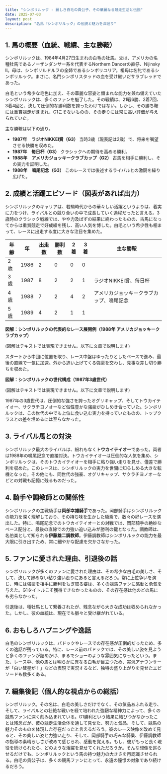 ```yaml
---
title: "シンボリルック - 麗しき白毛の貴公子、その華麗なる競走生活と伝説"
date: 2025-07-03
layout: post
description: "名馬『シンボリルック』の伝説と魅力を深堀り"
---
```


## 1. 馬の概要（血統、戦績、主な勝鞍）

シンボリルックは、1984年4月27日生まれの白毛の牡馬。父は、アメリカの名種牡馬であるノーザンダンサー系を代表するNorthern Dancerの直仔、Nijinsky II。母は、シンボリルドルフの全姉であるシンボリユリア。祖母は名牝であるシンボリルック。まさに、名門シンボリスタッドの血を受け継いだサラブレッドであった。

白毛という希少な毛色に加え、その華麗な容姿と類まれな能力を兼ね備えていたシンボリルックは、多くのファンを魅了した。その戦績は、21戦6勝、2着7回、3着4回と、決して圧倒的な勝利数を誇ったわけではない。しかし、その勝ち鞍には重賞競走が含まれ、G1こそないものの、その走りには常に高い評価が与えられていた。

主な勝鞍は以下の通り。

* **1987年　ラジオNIKKEI賞（G3）**  当時3歳（現表記は2歳）で、将来を嘱望させる快勝を収めた。
* **1987年　毎日杯（G3）**  クラシックへの期待を高める勝利。
* **1988年　アメリカジョッキークラブカップ（G2）**  古馬を相手に勝利し、その実力を証明した。
* **1988年　鳴尾記念（G3）**  このレースでは後述するライバルとの激闘を繰り広げた。


## 2. 成績と活躍エピソード（図表があれば出力）

シンボリルックのキャリアは、若駒時代からの華々しい活躍というよりは、着実に力をつけ、ライバルとの競り合いの中で成長していく過程だったと言える。3歳時のクラシック戦線では、やや力及ばずの結果に終わったものの、古馬になってからは重賞競走で好成績を残し、高い人気を博した。白毛という希少性も相まって、レースに出走する度に大きな注目を集めた。


| 年齢 | 年 | 出走数 | 勝利数 | 2着 | 3着 | 主な勝鞍 |
|---|---|---|---|---|---|---|
| 2歳 | 1986 | 2 | 0 | 0 | 0 |  |
| 3歳 | 1987 | 8 | 2 | 2 | 1 | ラジオNIKKEI賞、毎日杯 |
| 4歳 | 1988 | 7 | 2 | 4 | 2 | アメリカジョッキークラブカップ、鳴尾記念 |
| 5歳 | 1989 | 4 | 2 | 1 | 1 |  |


**図解：シンボリルックの代表的なレース展開例（1988年 アメリカジョッキークラブカップ）**

(図解はテキストでは表現できません。以下に文章で説明します)

スタートから中団に位置を取り、レース中盤はゆったりとしたペースで進み、最後の直線で一気に加速。外から追い上げてくる強豪を交わし、見事な差し切り勝ちを収めた。


**図解：シンボリルックの世代構成（1987年3歳世代）**

(図解はテキストでは表現できません。以下に文章で説明します)

1987年の3歳世代は、圧倒的な強さを誇ったオグリキャップ、そしてトウカイテイオー、サクラチヨノオーなど個性豊かな強豪がひしめき合っていた。シンボリルックは、この世代の中でも上位に食い込む実力を持っていたものの、トップクラスとの差を埋めるには至らなかった。


## 3. ライバル馬との対決

シンボリルック最大のライバルは、紛れもなく**トウカイテイオー**であった。両者は1988年の鳴尾記念で直接対決。トウカイテイオーは圧倒的な人気を集め、シンボリルックは、そのトウカイテイオーを相手に粘り強い走りを見せ、僅差で勝利を収めた。このレースは、シンボリルックの実力を世間に知らしめる大きな転機となった。その他にも、同世代の強豪、オグリキャップ、サクラチヨノオーなどとの対戦も記憶に残るものだった。


## 4. 騎手や調教師との関係性

シンボリルックの主戦騎手は**岡部幸雄騎手**であった。岡部騎手はシンボリルックの能力を深く理解しており、その持ち味を生かした騎乗で、数々の好レースを演出した。特に、鳴尾記念でのトウカイテイオーとの対戦では、岡部騎手の絶妙なペース配分と、最後の直線での力強い追い込みが勝利の鍵となった。調教師は、名伯楽として知られる**伊藤雄二調教師**。伊藤調教師はシンボリルックの能力を最大限に引き出すため、常に細やかな配慮を欠かさなかった。


## 5. ファンに愛された理由、引退後の話

シンボリルックが多くのファンに愛された理由は、その希少な白毛の美しさ、そして、決して諦めない粘り強い走りにあると言えるだろう。常に上位争いを演じ、時には強豪を相手に勝利をもぎ取る姿は、多くの競馬ファンに感動と勇気を与えた。G1タイトルこそ獲得できなかったものの、その存在感は他のどの馬にも劣らなかった。

引退後は、種牡馬として繋養されたが、残念ながら大きな成功は収められなかった。しかし、彼の血統は、現在でも脈々と受け継がれている。


## 6. おもしろハプニングや逸話

白毛のシンボリルックは、パドックやレースでの存在感が圧倒的だったため、多くの逸話が残っている。特に、レース前のパドックでは、その美しい姿を見ようと多くのファンが詰めかけ、まるでショーのような雰囲気になったという。また、レース中、他の馬とは明らかに異なる白毛が目立つため、実況アナウンサーが「白い彗星が！」などの表現で実況するなど、独特の盛り上がりを見せたエピソードも数多くある。


## 7. 編集後記（個人的な視点からの総括）

シンボリルック。その名は、白毛の美しさだけでなく、その気品あふれる走り、そして、ライバルとの壮絶な戦いを経て培われた強靭な精神力によって、多くの競馬ファンに深く刻み込まれている。G1勝利という結果に結びつかなかったことは残念だが、彼の競走生活全体を通して見せた、努力と気品、そして、競馬の魅力そのものを体現した存在だったと言えるだろう。彼のレース映像を改めて見ると、その美しい姿と力強い走り、そして、岡部騎手の巧みな騎乗、伊藤調教師の指導の素晴らしさが改めて感じられ、感動を覚える。もし、彼がもっと長く現役を続けられたら、どのような活躍を見せてくれただろうか。そんな想像を巡らせるだけでも、シンボリルックという馬の持つ魅力の大きさを再認識させられる。白毛の貴公子は、多くの競馬ファンにとって、永遠の憧憬の対象であり続けるだろう。
